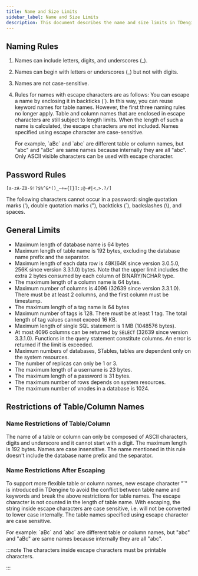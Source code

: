 ```yaml
---
title: Name and Size Limits
sidebar_label: Name and Size Limits
description: This document describes the name and size limits in TDengine.
---
```


## Naming Rules

1. Names can include letters, digits, and underscores (_).
2. Names can begin with letters or underscores (_) but not with digits.
3. Names are not case-sensitive.
4. Rules for names with escape characters are as follows:
   You can escape a name by enclosing it in backticks (`). In this way, you can reuse keyword names for table names. However, the first three naming rules no longer apply.
   Table and column names that are enclosed in escape characters are still subject to length limits. When the length of such a name is calculated, the escape characters are not included. Names specified using escape character are case-sensitive.

   For example, \`aBc\` and \`abc\` are different table or column names, but "abc" and "aBc" are same names because internally they are all "abc".
   Only ASCII visible characters can be used with escape character.

## Password Rules

`[a-zA-Z0-9!?$%^&*()_–+={[}]:;@~#|<,>.?/]`

The following characters cannot occur in a password: single quotation marks ('), double quotation marks ("), backticks (`), backslashes (\\), and spaces.

## General Limits

- Maximum length of database name is 64 bytes
- Maximum length of table name is 192 bytes, excluding the database name prefix and the separator.
- Maximum length of each data row is 48K(64K since version 3.0.5.0, 256K since version 3.3.1.0) bytes. Note that the upper limit includes the extra 2 bytes consumed by each column of BINARY/NCHAR type.
- The maximum length of a column name is 64 bytes.
- Maximum number of columns is 4096 (32639 since version 3.3.1.0). There must be at least 2 columns, and the first column must be timestamp.
- The maximum length of a tag name is 64 bytes
- Maximum number of tags is 128. There must be at least 1 tag. The total length of tag values cannot exceed 16 KB.
- Maximum length of single SQL statement is 1 MB (1048576 bytes). 
- At most 4096 columns can be returned by `SELECT` (32639 since version 3.3.1.0). Functions in the query statement constitute columns. An error is returned if the limit is exceeded.
- Maximum numbers of databases, STables, tables are dependent only on the system resources.
- The number of replicas can only be 1 or 3.
- The maximum length of a username is 23 bytes.
- The maximum length of a password is 31 bytes.
- The maximum number of rows depends on system resources.
- The maximum number of vnodes in a database is 1024.

## Restrictions of Table/Column Names

### Name Restrictions of Table/Column

The name of a table or column can only be composed of ASCII characters, digits and underscore and it cannot start with a digit. The maximum length is 192 bytes. Names are case insensitive. The name mentioned in this rule doesn't include the database name prefix and the separator.

### Name Restrictions After Escaping

To support more flexible table or column names, new escape character "\`" is introduced in TDengine to avoid the conflict between table name and keywords and break the above restrictions for table names. The escape character is not counted in the length of table name.
With escaping, the string inside escape characters are case sensitive, i.e. will not be converted to lower case internally. The table names specified using escape character are case sensitive.

For example:
\`aBc\` and \`abc\` are different table or column names, but "abc" and "aBc" are same names because internally they are all "abc".

:::note
The characters inside escape characters must be printable characters.

:::
